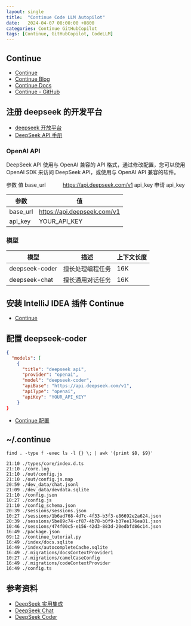 ```yaml
---
layout: single
title:  "Continue Code LLM Autopilot"
date:   2024-04-07 08:00:00 +0800
categories: Continue GitHubCopilot
tags: [Continue, GitHubCopilot, CodeLLM]
---
```


## Continue
- [Continue](https://continue.dev/)
- [Continue Blog](https://blog.continue.dev/)
- [Continue Docs](https://continue.dev/docs)
- [Continue - GitHub](https://github.com/continuedev/continue)

## 注册 deepseek 的开发平台
- [deepseek 开放平台](https://platform.deepseek.com/)
- [DeepSeek API 手册](https://platform.deepseek.com/docs)

### OpenAI API

DeepSeek API 使用与 OpenAI 兼容的 API 格式，通过修改配置，您可以使用 OpenAI SDK 来访问 DeepSeek API，或使用与 OpenAI API 兼容的软件。

参数	值
base_url   	https://api.deepseek.com/v1
api_key	申请 api_key

| 参数 | 值 |
| --- | --- |
| base_url | https://api.deepseek.com/v1 |
| api_key  | YOUR_API_KEY |

### 模型

| 模型 | 描述 | 上下文长度 |
| --- | --- | --- |
| deepseek-coder | 擅长处理编程任务 | 16K |
| deepseek-chat  | 擅长通用对话任务 | 16K |


## 安装 IntelliJ IDEA 插件 Continue
- [Continue](https://plugins.jetbrains.com/plugin/22707-continue)


## 配置 deepseek-coder
```json
{
  "models": [
    {
      "title": "deepseek api",
      "provider": "openai",
      "model": "deepseek-coder",
      "apiBase": "https://api.deepseek.com/v1",
      "apiType": "openai",
      "apiKey": "YOUR_API_KEY"
    }
}
```

- [Continue 配置](https://github.com/deepseek-ai/awesome-deepseek-integration/blob/main/docs/continue/README.md)


## ~/.continue
```shell
find . -type f -exec ls -l {} \; | awk '{print $8, $9}'
```
```
21:10 ./types/core/index.d.ts
21:10 ./core.log
21:10 ./out/config.js
21:10 ./out/config.js.map
20:59 ./dev_data/chat.jsonl
21:09 ./dev_data/devdata.sqlite
21:10 ./config.json
10:27 ./config.js
21:10 ./config_schema.json
20:39 ./sessions/sessions.json
10:27 ./sessions/1b6ad768-4d7c-4f33-b3f3-e86692e2a624.json
20:39 ./sessions/5be89c74-cf87-4b78-b0f9-b37ee176ea01.json
10:46 ./sessions/474f00c5-e156-42d3-883d-20edbfd86c14.json
16:49 ./package.json
09:12 ./continue_tutorial.py
16:49 ./index/docs.sqlite
16:49 ./index/autocompleteCache.sqlite
16:49 ./.migrations/docsContextProvider1
10:27 ./.migrations/camelCaseConfig
16:49 ./.migrations/codeContextProvider
16:49 ./config.ts
```


## 参考资料
- [DeepSeek 实用集成](https://github.com/deepseek-ai/awesome-deepseek-integration/blob/main/README_cn.md)
- [DeepSeek Chat](https://chat.deepseek.com/)
- [DeepSeek Coder](https://chat.deepseek.com/coder)
